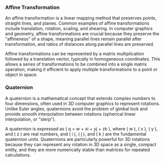 ### Affine Transformation

An affine transformation is a linear mapping method that preserves points, straight lines, and planes. 
Common examples of affine transformations include translation, rotation, scaling, and shearing. 
In computer graphics and geometry, affine transformations are crucial because they preserve the 
"affineness" of a shape, meaning parallel lines remain parallel after transformation, and ratios of distances along parallel lines are preserved.

Affine transformations can be represented by a matrix multiplication followed by a translation vector, typically in homogeneous coordinates. 
This allows a series of transformations to be combined into a single matrix operation, making it efficient to apply multiple transformations to a point or object in space.

### Quaternion

A quaternion is a mathematical concept that extends complex numbers to four dimensions, often used in 3D computer graphics
to represent rotations. Unlike Euler angles, quaternions avoid the problem of gimbal lock and provide smooth interpolation 
between rotations (spherical linear interpolation, or "slerp").

A quaternion is expressed as \( q = w + xi + yj + zk \), where \( w \), \( x \), \( y \), 
and \( z \) are real numbers, and \( i \), \( j \), and \( k \) are the fundamental quaternion units. 
Quaternions are particularly powerful for 3D rotations because they can represent any rotation in 3D space as a single, 
compact entity, and they are more numerically stable than matrices for repeated calculations.
